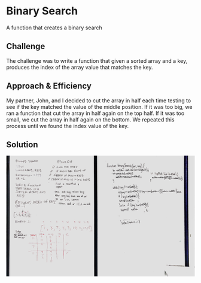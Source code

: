 # Binary Search
A function that creates a binary search

## Challenge
The challenge was to write a function that given a sorted array and a key, produces the index of the array value that matches the key.

## Approach & Efficiency
My partner, John, and I decided to cut the array in half each time testing to see if the key matched the value of the middle position. If it was too big, we ran a function that cut the array in half again on the top half. If it was too small, we cut the array in half again on the bottom. We repeated this process until we found the index value of the key.

## Solution
![](assets/array_binary_search.jpeg)
